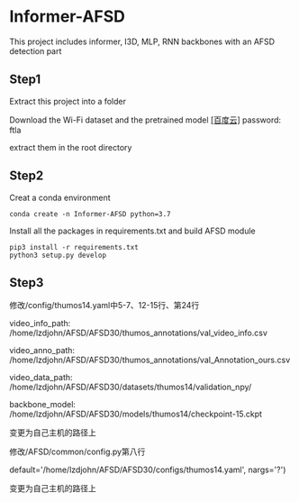 # Informer-AFSD
This project includes informer, I3D, MLP, RNN backbones with an AFSD detection part

## Step1
Extract this project into a folder

Download the Wi-Fi dataset and the pretrained model [\[百度云\]](https://pan.baidu.com/s/146T_QCo1HGUL895mCFt8HQ?pwd=ftla) password: ftla

extract them in the root directory

## Step2
Creat a conda environment
```shell script
conda create -n Informer-AFSD python=3.7
```
Install all the packages in requirements.txt and build AFSD module
```shell script
pip3 install -r requirements.txt
python3 setup.py develop
```
## Step3
修改/config/thumos14.yaml中5-7、12-15行、第24行

video_info_path: /home/lzdjohn/AFSD/AFSD30/thumos_annotations/val_video_info.csv

video_anno_path: /home/lzdjohn/AFSD/AFSD30/thumos_annotations/val_Annotation_ours.csv

video_data_path: /home/lzdjohn/AFSD/AFSD30/datasets/thumos14/validation_npy/

backbone_model: /home/lzdjohn/AFSD/AFSD30/models/thumos14/checkpoint-15.ckpt
    
变更为自己主机的路径上

修改/AFSD/common/config.py第八行

default='/home/lzdjohn/AFSD/AFSD30/configs/thumos14.yaml', nargs='?')

变更为自己主机的路径上
